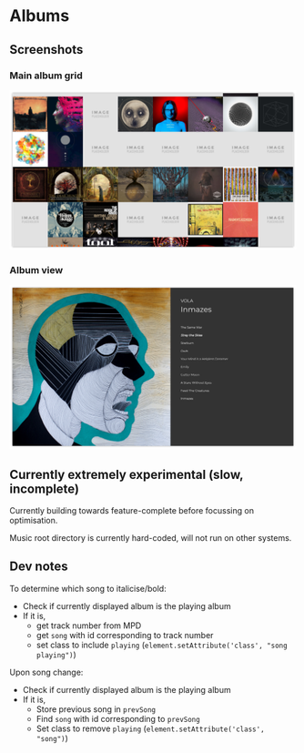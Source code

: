 # Albums
## Screenshots
### Main album grid
![albumgrid](https://github.com/MaxBayly/albums/blob/master/screenshots/albumsagain.png)
### Album view 
![albumView](https://github.com/MaxBayly/albums/blob/master/screenshots/italicsexample.png)
## Currently extremely experimental (slow, incomplete)
Currently building towards feature-complete before focussing on optimisation.

Music root directory is currently hard-coded, will not run on other systems.

## Dev notes
To determine which song to italicise/bold:
- Check if currently displayed album is the playing album
- If it is, 
	- get track number from MPD
	- get `song` with id corresponding to track number
	- set class to include `playing` (`element.setAttribute('class', "song playing")`)

Upon song change:
- Check if currently displayed album is the playing album
- If it is, 
	- Store previous song in `prevSong`
	- Find `song` with id corresponding to `prevSong` 
	- Set class to remove `playing` (`element.setAttribute('class', "song")`)

